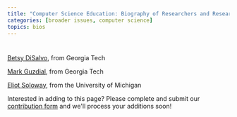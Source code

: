 ```yaml
---
title: "Computer Science Education: Biography of Researchers and Research Groups"
categories: [broader issues, computer science]
topics: bios
---
```

#

[Betsy DiSalvo](https://scholar.google.com/citations?user=BXEDBDUAAAAJ&amp;hl=en&amp;oi=ao), from Georgia Tech

[Mark Guzdial](https://computinged.wordpress.com/), from Georgia Tech

[Eliot Soloway](http://www.soe.umich.edu/people/profile/elliot_soloway/), from the University of Michigan


Interested in adding to this page? Please complete and submit our [contribution form](https://docs.google.com/forms/d/19Z8PwYZ-JQn_EIds5M3YfwgVGKJdTadeknPt770c8RU/viewform?usp=send_form") and we'll process your additions soon!
